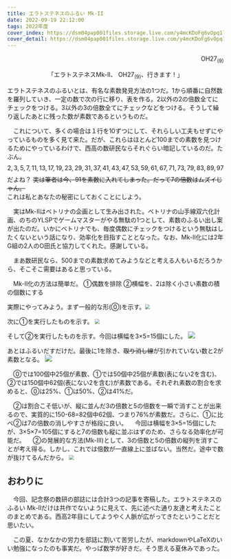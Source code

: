 ```yaml
---
title: エラトステネスのふるい Mk-II
date: 2022-09-19 22:12:00
tags: 2022年度
cover_index: https://dsm04pap001files.storage.live.com/y4mcKDoFg6vOpq1linjJcaFwAtuia_d2Akkli0fKlN-FdZtq3oWmnInncAqSMvO2Xe27yA8uHdfU-os_O_VAo-ndtsaGf3ytPhKhEt7I8pWxI1qzim_gX1WajAiJMOWCETb9-kgDGHdxBIlDeviCz4FLe9uJNaz5GgCzmxjPKNdWmJ4_L_J-L4hsA7Rn3PPdgTz?width=991&height=379&cropmode=none
cover_detail: https://dsm04pap001files.storage.live.com/y4mcKDoFg6vOpq1linjJcaFwAtuia_d2Akkli0fKlN-FdZtq3oWmnInncAqSMvO2Xe27yA8uHdfU-os_O_VAo-ndtsaGf3ytPhKhEt7I8pWxI1qzim_gX1WajAiJMOWCETb9-kgDGHdxBIlDeviCz4FLe9uJNaz5GgCzmxjPKNdWmJ4_L_J-L4hsA7Rn3PPdgTz?width=991&height=379&cropmode=none
---
```


<p style="text-align: right">OH27<sub>(9)</sub></p>
<p style="text-align: center">「エラトステネスMk-II、
OH27<sub>(9)</sub>、行きます！」</p>
エラトステネスのふるいとは、有名な素数発見方法の1つだ。1から順番に自然数を羅列していき、一定の数で次の行に移り、表を作る。2以外の2の倍数全てにチェックをつける。3以外の3の倍数全てにチェックなどをつける。そうして繰り返したあとに残った数が素数であるというものだ。

　これについて、多くの場合は１行を10ずつにして、それらしい工夫もせずにやっているものを多く見て来た。だが、これらはほとんど100までの素数を見つけるためにやっているわけで、西高の数研民ならそれぐらい暗記しているのだ。たぶん。
$$
2,3,5,7,11,13,17,19,23,29,31,37,41,43,47,53,59,61,67,71,73,79,83,89,97
$$
だよね？
~~実は筆者は今、91を素数に入れてしまった。だって7の倍数はムズイじゃん。~~<br/>これは私とあなたの秘密にしておくことにしよう。

　実はMk-IIはベトリナの企画として生み出された。ベトリナの山手線双六化計画、のちのYLSPでゲームマスターがやる無駄の1つとして、素数のふるい出し案が出たのだ。いかにベトリナでも、毎度偶数にチェックをつけるという無駄はしたくないという話になり、効率化を目指すこととなった。なお、Mk-II化には2年G組の2人のO田氏と協力してくれた。感謝している。

　まあ数研民なら、500までの素数求めてみようなどと考える人もいるだろうから、そこそこ需要はあると思っている。

　Mk-II化の方法は簡単だ。
①偶数を排除
②横幅を、2は除く小さい素数の積の個数にする

実際にやってみよう。まず一般的な形(⓪)を示す。<img src="https://dsm04pap001files.storage.live.com/y4mxll5C7djXLw8_Jyktn93HmmOayDCvyx1uXW-QodQvLwgwWpHvIzlXHdP2sHB-xde_mnBtFHcPeyUsuZZiJ3qo8tzFO4hcZRnpKIx6BGO1Gc_KJEYTZXcgcm0EqyWe4TipC56U3h2-aqWmURDTJhThauJb0BYrhPLf0c0pxRjXCV-FthnawiWsutu0X1k5bRj?width=772&height=427&cropmode=none" style="zoom:70%;" />

次に①を実行したものを示す。
<img src="https://dsm04pap001files.storage.live.com/y4mX1Bf0PdxRtjcXQpqpFglBjALwWqTnLQunNJjd1mykdTHJ9rq0x06EOTyMiA4Uj-yG9cHOnCr5cu7GBFs7YHwMmXnOgi0u57f9FYwNtMp3Q1pDcX1WJlhg09xgGxozgSmqBf950TT4avDrOPQRc-muuSM4TP4oSU5Yimr9Dvj2T3WGl4PSA2U9JWLyryck9oz?width=390&height=434&cropmode=none" style="zoom:70%;" />

そして②を実行したものを示す。今回は横幅を3×5=15個にした。
![](https://dsm04pap001files.storage.live.com/y4mRN4XcrznDDtqkK-aUuRZxXcuoU2n2ANmjNQzDlqtShLZH5wSzc_KgeaTs_kBX0FnRHlFzl-R5g8voVxNQGN2h7htKqQlz1a8AKiS3_Z1qzuxGUAuAE66Fh9TsTsiTW7Zk47_2RYu8Q9aMhlmr_icVHwhJNWjirS1to60HbBINgymWEuGiMbaVVNsNEMYF42g?width=1151&height=429&cropmode=none)

あとはふるいだすだけだ。最後に1を除き、~~取り消し線~~が引かれていない数と2が素数となる。
![](https://dsm04pap001files.storage.live.com/y4mxfTXQKSGZKomsDFk3SMsVFILH_H2ISJLBrwPYOQamn_x8Z0nkRH_gI_JoIIj5TM_GbGWmF9N3qmSAVcWZ8hn0dNjp69C8f1BS_aM6WUbmRva1NwUaP-LL5K7H9QUzH_6i-fRBrBsq_ruQnG6W-5odJz61CPT9mA3qhAYpcsEjtc1ABK-cHjBJl5Z_1okoMow?width=1149&height=433&cropmode=none)

　⓪では100個中25個が素数、①では50個中25個が素数(表にない2を含む)、②では150個中62個(表にない2を含む)が素数である。それぞれ素数の割合を求めると、⓪は25%、①は50%、②は41%だ。

　②は割合こそ低いが、縦に並んだ3の倍数と5の倍数を一瞬で消すことが出来るので、実質的に150-68=82個中62個、つまり76%が素数だ。さらに、①に比べ②は7の倍数の消しやすさが格段に良い。
　今回は横幅を3×5=15個にしたが、3×5×7=105個にすると7の倍数も縦に並ぶはずのため、さらなる効率化が可能だ。
　②の発展的な方法(Mk-III)として、3の倍数と5の倍数の縦列を消すことが考え得る。しかし、これでは倍数が一直線上に並ばない。当然だ。途中で数が抜けてるんだから。
<img src="https://dsm04pap001files.storage.live.com/y4mHf48lOKnt6CqUrY8pAdo3Z6mY-glxELtfAlbKqErj0BMaB-U5IzWs3h0-wXiTQFiY5_xA2lwMMI6zzBaEzY7cbvMOHGET1Oz-D3V5WKY7CLMvEmSuJ1LR0HJ8FVBQQ3VoEgrgie0D_47a3_HGMFoJrgxwbqrwc1FLOd-NpikJQTwctJsDAbalZxE2Nq0HAwu?width=616&height=429&cropmode=none" style="zoom:70%;" />
<br/>

## おわりに

　今回、記念祭の数研の部誌には合計3つの記事を寄稿した。エラトステネスのふるい Mk-IIだけは共作でないように見えて、先に述べた通り友達と考えたことのまとめである。西高2年目にしてようやく人脈が広がってきたということだと思いたい。

　この夏、なかなかの労力を部誌に割いて苦労したが、markdownやLaTeXのいい勉強になったのも事実だ。やっぱ数学が好きだ。そう思える夏休みであった。